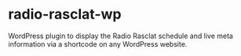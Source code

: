# radio-rasclat-wp
WordPress plugin to display the Radio Rasclat schedule and live meta information via a shortcode on any WordPress website.
